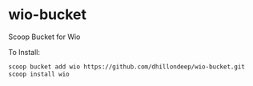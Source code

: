 # wio-bucket
Scoop Bucket for Wio

To Install:
```bash
scoop bucket add wio https://github.com/dhillondeep/wio-bucket.git
scoop install wio
```

